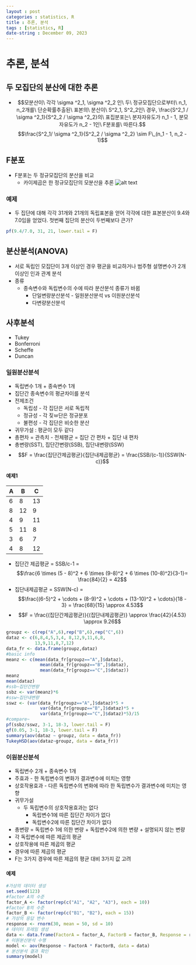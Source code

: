 ```yaml
---
layout : post
categories : statistics, R
title : 추론, 분석
tags : [statistics, R]
date-string : December 09, 2023
---
```


# 추론, 분석

## 두 모집단의 분산에 대한 추론
 - $$모분산이\ 각각 \sigma ^2_1, \sigma ^2_2 인\ 두\ 정규모집단으로부터\ n_1, n_2개를\ 단순확률추출된\ 표본의\ 분산이\ S^2_1, S^2_2인\ 경우, 
 \frac{S^2_1 / \sigma ^2_1}{S^2_2 / \sigma ^2_2}의\ 표집분포는\ 분자자유도가 n_1 - 1, 분모자유도가 n_2 - 1인\ F분포를\ 따른다.$$
  $$\frac{S^2_1/ \sigma ^2_1}{S^2_2 / \sigma ^2_2} \sim F\_(n_1 - 1, n_2 - 1)$$

## F분포
 - F분포는 두 정규모집단의 분산을 비교
   - 카이제곱은 한 정규모집단의 모분산을 추론
![alt text](https://upload.wikimedia.org/wikipedia/commons/thumb/7/74/F-distribution_pdf.svg/405px-F-distribution_pdf.svg.png)

### 예제
 - 두 집단에 대해 각각 31개와 21개의 독립표본을 얻어 각각에 대한 표본분산이 9.4와 7.0임을 얻었다. 첫번째 집단의 분산이 두번째보다 큰가?

```R
pf(9.4/7.0, 31, 21, lower.tail = F)
```

## 분산분석(ANOVA)
 - 서로 독립인 모집단이 3개 이상인 경우 평균을 비교하거나 범주형 설명변수가 2개 이상인 인과 관계 분석
 - 종류
   - 종속변수와 독립변수의 수에 따라 분산분석 종류가 바뀜
     - 단일변량분산분석 - 일원분산분석 vs 이원분산분석
     - 다변량분산분석

## 사후분석
 - Tukey
 - Bonferroni
 - Scheffe
 - Duncan

### 일원분산분석
 - 독립변수 1개 + 종속변수 1개
 - 집단간 종속변수의 평균차이를 분석
 - 전제조건
   - 독립성 - 각 집단은 서로 독립적
   - 정규성 - 각 짖ㅂ단은 정규분포
   - 불편성 - 각 집단은 비슷한 분산
 - 귀무가설 : 평균이 모두 같다
 - 총편차 = 관측치 - 전체평균 = 집단 간 편차 + 집단 내 편차
 - 총변량(SST), 집단간변량(SSB), 집단내변량(SSW)
 - $$F = \frac{집단간제곱평균}{집단내제곱평균} = \frac{SSB/(c-1)}{SSW(N-c)}$$

#### 예제1
|A|B|C|
|--|--|--|
|6|8|13|
|8|12|9|
|4|9|11|
|5|11|8|
|3|6|7|
|4|8|12|

 - 집단간 제곱평균 = SSB/c-1
  = $$\frac{6 \times (5 - 8)^2 + 6 \times (9-8)^2 + 6 \times (10-8)^2}{3-1}= \frac{84}{2} = 42$$
 - 집단내제곱평균 = SSW(N-c)
  = $$\frac{(6-5)^2 + \cdots + (8-9)^2 + \cdots + (13-10)^2 + \cdots}{18 - 3} = \frac{68}{15} \approx 4.53$$
 - $$F = \frac{(집단간제곱평균)}{(집단내제곱평균)} \approx \frac{42}{4.53} \approx 9.26$$

```R
groupz <- c(rep("A",6),rep("B",6),rep("C",6))
dataz <- c(6,8,4,5,3,4, 8,12,9,11,6,8, 
           13,9,11,8,7,12)
data_fr <- data.frame(groupz,dataz)
#basic info
meanz <- c(mean(data_fr[groupz=="A",]$dataz),
             mean(data_fr[groupz=="B",]$dataz),
             mean(data_fr[groupz=="C",]$dataz))
meanz
mean(dataz)
#ssb~집단간변량
ssbz <- var(meanz)*6
#ssw~집단내변량
sswz <- (var(data_fr[groupz=="A",]$dataz)*5 +
             var(data_fr[groupz=="B",]$dataz)*5 +
             var(data_fr[groupz=="C",]$dataz)*5)/15
#compare~
pf(ssbz/sswz, 3-1, 18-3, lower.tail = F)
qf(0.05, 3-1, 18-3, lower.tail = F)
summary(aov(dataz ~ groupz, data = data_fr))
TukeyHSD(aov(dataz~groupz, data = data_fr))
```

### 이원분산분석
 - 독립변수 2개 + 종속변수 1개
 - 주효과 - 한 독립변수의 변화가 결과변수에 미치는 영향
 - 상호작용효과 - 다른 독립변수의 변화에 따라 한 독립변수가 결과변수에 미치는 영향
 - 귀무가설
   - 두 독립변수의 상호작용효과는 없다
     - 독립변수1에 따른 집단간 차이가 없다
     - 독립변수2에 따른 집단간 차이가 없다
 - 총변량 = 독립변수 1에 의한 변량 + 독립변수2에 의한 변량 + 설명되지 않는 변량
 - 각 독립변수에 따른 제곱의 평균
 - 상호작용에 따른 제곱의 평균
 - 경우에 따른 제곱의 평균
 - F는 3가지 경우에 따른 제곱의 평균 대비 3가지 값 고려

 #### 예제
```R
#가상의 데이터 생성
set.seed(123)
#factor A의 수준
factor_A <- factor(rep(c("A1", "A2", "A3"), each = 10))
#factor B의 수준
factor_B <- factor(rep(c("B1", "B2"), each = 15))
# 가상의 응답 변수
response <- rnorm(30, mean = 50, sd = 10)
# 데이터 프레임 생성
data <- data.frame(FactorA = factor_A, FactorB = factor_B, Response = response)
# 이원분산분석 수행
model <- aov(Response ~ FactorA * FactorB, data = data)
# 분산분석 결과 확인
summary(model)
```